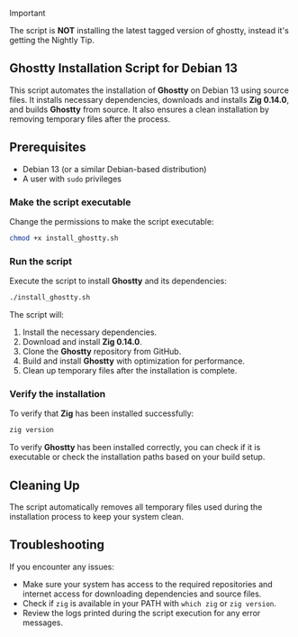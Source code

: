 > [!IMPORTANT]  
> The script is **NOT** installing the latest tagged version of ghostty, instead it's getting the Nightly Tip.
> 
## Ghostty Installation Script for Debian 13

This script automates the installation of **Ghostty** on Debian 13 using source files. It installs necessary dependencies, downloads and installs **Zig 0.14.0**, and builds **Ghostty** from source. It also ensures a clean installation by removing temporary files after the process.

## Prerequisites

- Debian 13 (or a similar Debian-based distribution)
- A user with `sudo` privileges

### Make the script executable

Change the permissions to make the script executable:

```bash
chmod +x install_ghostty.sh
```

### Run the script

Execute the script to install **Ghostty** and its dependencies:

```bash
./install_ghostty.sh
```

The script will:

1. Install the necessary dependencies.
2. Download and install **Zig 0.14.0**.
3. Clone the **Ghostty** repository from GitHub.
4. Build and install **Ghostty** with optimization for performance.
5. Clean up temporary files after the installation is complete.

### Verify the installation

To verify that **Zig** has been installed successfully:

```bash
zig version
```

To verify **Ghostty** has been installed correctly, you can check if it is executable or check the installation paths based on your build setup.

## Cleaning Up

The script automatically removes all temporary files used during the installation process to keep your system clean.

## Troubleshooting

If you encounter any issues:

- Make sure your system has access to the required repositories and internet access for downloading dependencies and source files.
- Check if `zig` is available in your PATH with `which zig` or `zig version`.
- Review the logs printed during the script execution for any error messages.
